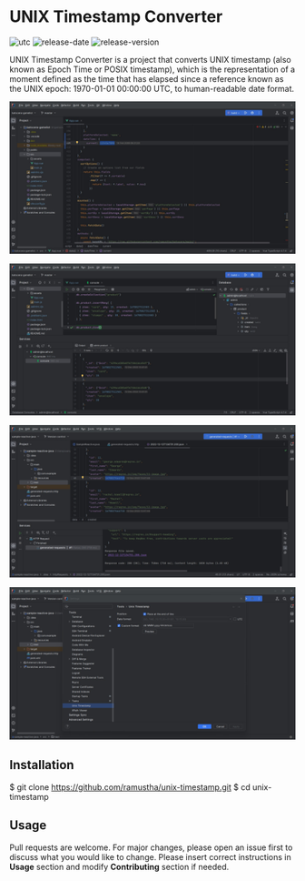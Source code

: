 # UNIX Timestamp Converter

![utc](https://github.com/ramustha/unix-timestamp/actions/workflows/github-actions.yml/badge.svg)
![release-date](https://img.shields.io/github/release-date/ramustha/unix-timestamp)
![release-version](https://img.shields.io/github/v/release/ramustha/unix-timestamp)

UNIX Timestamp Converter is a project that converts UNIX timestamp (also known as Epoch Time or POSIX timestamp), which is the representation of a moment defined as the time that has elapsed since a reference known as the UNIX epoch: 1970-01-01 00:00:00 UTC, to human-readable date format.

![unix0](img/unix0.jpg)

![unix1](img/unix1.jpg)

![unix2](img/unix2.jpg)

![unix3](img/unix3.jpg)

## Installation
$ git clone https://github.com/ramustha/unix-timestamp.git $ cd unix-timestamp
## Usage
Pull requests are welcome. For major changes, please open an issue first to discuss what you would like to change.
Please insert correct instructions in **Usage** section and modify **Contributing** section if needed.
